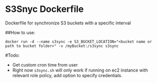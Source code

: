 # S3Snyc Dockerfile
Dockerfile for synchronize S3 buckets with a specific interval

##How to use:
```
docker run -d --name s3sync -e S3_BUCKET_LOCATION="<bucket name or path to bucket folder>" -v /myBucket:/s3sync s3sync
```

#Todo:
* Get custom cron time from user
* Right now `s3sync.sh` will only work if running on ec2 instance with relevant role policy, add option to specify credentials.